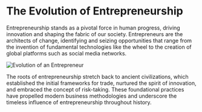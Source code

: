 # The Evolution of Entrepreneurship

Entrepreneurship stands as a pivotal force in human progress, driving innovation and shaping the fabric of our society. Entrepreneurs are the architects of change, identifying and seizing opportunities that range from the invention of fundamental technologies like the wheel to the creation of global platforms such as social media networks. 

![Evolution of an Entrepreneur](http://4.bp.blogspot.com/-WBx88v7VKtQ/VCs7VcVPoMI/AAAAAAAAA-w/V7aYUfRnIeI/s1600/%23entrepreneurfail%2BEvolution%2Bof%2Ban%2BEntrepreneur.png)

The roots of entrepreneurship stretch back to ancient civilizations, which established the initial frameworks for trade, nurtured the spirit of innovation, and embraced the concept of risk-taking. These foundational practices have propelled modern business methodologies and underscore the timeless influence of entrepreneurship throughout history.
